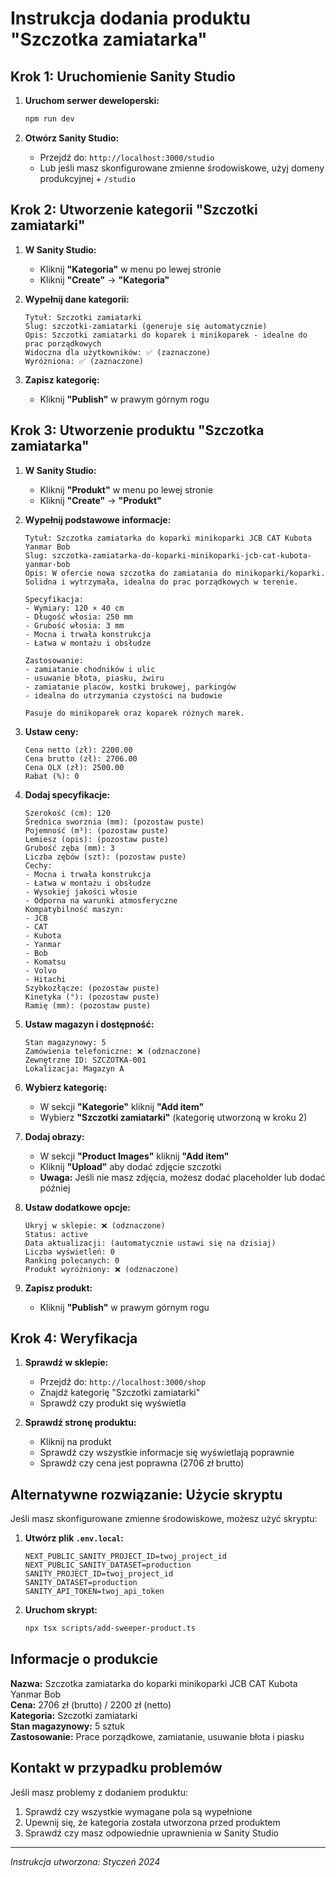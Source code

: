 # Instrukcja dodania produktu "Szczotka zamiatarka"

## Krok 1: Uruchomienie Sanity Studio

1. **Uruchom serwer deweloperski:**
   ```bash
   npm run dev
   ```

2. **Otwórz Sanity Studio:**
   - Przejdź do: `http://localhost:3000/studio`
   - Lub jeśli masz skonfigurowane zmienne środowiskowe, użyj domeny produkcyjnej + `/studio`

## Krok 2: Utworzenie kategorii "Szczotki zamiatarki"

1. **W Sanity Studio:**
   - Kliknij **"Kategoria"** w menu po lewej stronie
   - Kliknij **"Create"** → **"Kategoria"**

2. **Wypełnij dane kategorii:**
   ```
   Tytuł: Szczotki zamiatarki
   Slug: szczotki-zamiatarki (generuje się automatycznie)
   Opis: Szczotki zamiatarki do koparek i minikoparek - idealne do prac porządkowych
   Widoczna dla użytkowników: ✅ (zaznaczone)
   Wyróżniona: ✅ (zaznaczone)
   ```

3. **Zapisz kategorię:**
   - Kliknij **"Publish"** w prawym górnym rogu

## Krok 3: Utworzenie produktu "Szczotka zamiatarka"

1. **W Sanity Studio:**
   - Kliknij **"Produkt"** w menu po lewej stronie
   - Kliknij **"Create"** → **"Produkt"**

2. **Wypełnij podstawowe informacje:**
   ```
   Tytuł: Szczotka zamiatarka do koparki minikoparki JCB CAT Kubota Yanmar Bob
   Slug: szczotka-zamiatarka-do-koparki-minikoparki-jcb-cat-kubota-yanmar-bob
   Opis: W ofercie nowa szczotka do zamiatania do minikoparki/koparki.
   Solidna i wytrzymała, idealna do prac porządkowych w terenie.

   Specyfikacja:
   - Wymiary: 120 × 40 cm
   - Długość włosia: 250 mm
   - Grubość włosia: 3 mm
   - Mocna i trwała konstrukcja
   - Łatwa w montażu i obsłudze

   Zastosowanie:
   - zamiatanie chodników i ulic
   - usuwanie błota, piasku, żwiru
   - zamiatanie placów, kostki brukowej, parkingów
   - idealna do utrzymania czystości na budowie

   Pasuje do minikoparek oraz koparek różnych marek.
   ```

3. **Ustaw ceny:**
   ```
   Cena netto (zł): 2200.00
   Cena brutto (zł): 2706.00
   Cena OLX (zł): 2500.00
   Rabat (%): 0
   ```

4. **Dodaj specyfikacje:**
   ```
   Szerokość (cm): 120
   Średnica sworznia (mm): (pozostaw puste)
   Pojemność (m³): (pozostaw puste)
   Lemiesz (opis): (pozostaw puste)
   Grubość zęba (mm): 3
   Liczba zębów (szt): (pozostaw puste)
   Cechy: 
   - Mocna i trwała konstrukcja
   - Łatwa w montażu i obsłudze
   - Wysokiej jakości włosie
   - Odporna na warunki atmosferyczne
   Kompatybilność maszyn:
   - JCB
   - CAT
   - Kubota
   - Yanmar
   - Bob
   - Komatsu
   - Volvo
   - Hitachi
   Szybkozłącze: (pozostaw puste)
   Kinetyka (°): (pozostaw puste)
   Ramię (mm): (pozostaw puste)
   ```

5. **Ustaw magazyn i dostępność:**
   ```
   Stan magazynowy: 5
   Zamówienia telefoniczne: ❌ (odznaczone)
   Zewnętrzne ID: SZCZOTKA-001
   Lokalizacja: Magazyn A
   ```

6. **Wybierz kategorię:**
   - W sekcji **"Kategorie"** kliknij **"Add item"**
   - Wybierz **"Szczotki zamiatarki"** (kategorię utworzoną w kroku 2)

7. **Dodaj obrazy:**
   - W sekcji **"Product Images"** kliknij **"Add item"**
   - Kliknij **"Upload"** aby dodać zdjęcie szczotki
   - **Uwaga:** Jeśli nie masz zdjęcia, możesz dodać placeholder lub dodać później

8. **Ustaw dodatkowe opcje:**
   ```
   Ukryj w sklepie: ❌ (odznaczone)
   Status: active
   Data aktualizacji: (automatycznie ustawi się na dzisiaj)
   Liczba wyświetleń: 0
   Ranking polecanych: 0
   Produkt wyróżniony: ❌ (odznaczone)
   ```

9. **Zapisz produkt:**
   - Kliknij **"Publish"** w prawym górnym rogu

## Krok 4: Weryfikacja

1. **Sprawdź w sklepie:**
   - Przejdź do: `http://localhost:3000/shop`
   - Znajdź kategorię "Szczotki zamiatarki"
   - Sprawdź czy produkt się wyświetla

2. **Sprawdź stronę produktu:**
   - Kliknij na produkt
   - Sprawdź czy wszystkie informacje się wyświetlają poprawnie
   - Sprawdź czy cena jest poprawna (2706 zł brutto)

## Alternatywne rozwiązanie: Użycie skryptu

Jeśli masz skonfigurowane zmienne środowiskowe, możesz użyć skryptu:

1. **Utwórz plik `.env.local`:**
   ```
   NEXT_PUBLIC_SANITY_PROJECT_ID=twoj_project_id
   NEXT_PUBLIC_SANITY_DATASET=production
   SANITY_PROJECT_ID=twoj_project_id
   SANITY_DATASET=production
   SANITY_API_TOKEN=twoj_api_token
   ```

2. **Uruchom skrypt:**
   ```bash
   npx tsx scripts/add-sweeper-product.ts
   ```

## Informacje o produkcie

**Nazwa:** Szczotka zamiatarka do koparki minikoparki JCB CAT Kubota Yanmar Bob  
**Cena:** 2706 zł (brutto) / 2200 zł (netto)  
**Kategoria:** Szczotki zamiatarki  
**Stan magazynowy:** 5 sztuk  
**Zastosowanie:** Prace porządkowe, zamiatanie, usuwanie błota i piasku  

## Kontakt w przypadku problemów

Jeśli masz problemy z dodaniem produktu:
1. Sprawdź czy wszystkie wymagane pola są wypełnione
2. Upewnij się, że kategoria została utworzona przed produktem
3. Sprawdź czy masz odpowiednie uprawnienia w Sanity Studio

---

*Instrukcja utworzona: Styczeń 2024*
